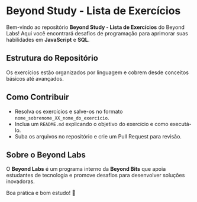 # Beyond Study - Lista de Exercícios

Bem-vindo ao repositório **Beyond Study - Lista de Exercícios** do Beyond Labs! Aqui você encontrará desafios de programação para aprimorar suas habilidades em **JavaScript** e **SQL**.

## Estrutura do Repositório
Os exercícios estão organizados por linguagem e cobrem desde conceitos básicos até avançados.

## Como Contribuir
- Resolva os exercícios e salve-os no formato `nome_sobrenome_XX_nome_do_exercicio`.
- Inclua um `README.md` explicando o objetivo do exercício e como executá-lo.
- Suba os arquivos no repositório e crie um Pull Request para revisão.

## Sobre o Beyond Labs
O **Beyond Labs** é um programa interno da **Beyond Bits** que apoia estudantes de tecnologia e promove desafios para desenvolver soluções inovadoras.

Boa prática e bom estudo! 🚀
